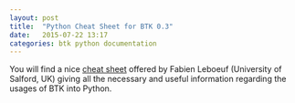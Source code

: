 ```yaml
---
layout: post
title:  "Python Cheat Sheet for BTK 0.3"
date:   2015-07-22 13:17
categories: btk python documentation
---
```


You will find a nice [cheat sheet] offered by Fabien Leboeuf (University of Salford, UK) giving all the necessary and useful information regarding the usages of BTK into Python.

[cheat sheet]: https://pycgm2.github.io/resources/cheat%20sheet%20BTK0.3.pdf
